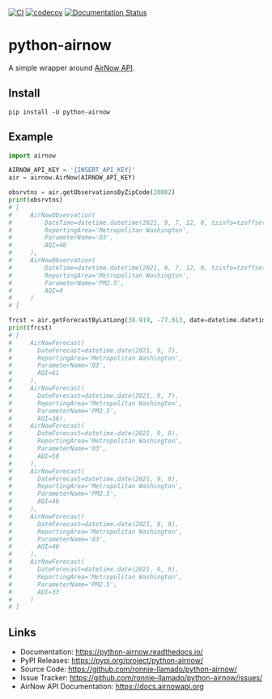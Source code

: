 [![CI](https://github.com/ronnie-llamado/python-airnow/actions/workflows/ci.yml/badge.svg)](https://github.com/ronnie-llamado/python-airnow/actions/workflows/ci.yml)
[![codecov](https://codecov.io/gh/ronnie-llamado/python-airnow/branch/main/graph/badge.svg?token=KJZNDU1Z6Q)](https://codecov.io/gh/ronnie-llamado/python-airnow)
[![Documentation Status](https://readthedocs.org/projects/python-airnow/badge/?version=latest)](https://python-airnow.readthedocs.io/en/latest/?badge=latest)
# python-airnow
A simple wrapper around [AirNow API](https://docs.airnowapi.org/).

## Install

```
pip install -U python-airnow
```

## Example

```python
import airnow

AIRNOW_API_KEY = '{INSERT_API_KEY}'
air = airnow.AirNow(AIRNOW_API_KEY)

obsrvtns = air.getObservationsByZipCode(20002)
print(obsrvtns)
# [
#     AirNowObservation(
#         DateTime=datetime.datetime(2021, 9, 7, 12, 0, tzinfo=tzoffset('EST', -18000)),
#         ReportingArea='Metropolitan Washington',
#         ParameterName='O3',
#         AQI=46
#     ),
#     AirNowObservation(
#         DateTime=datetime.datetime(2021, 9, 7, 12, 0, tzinfo=tzoffset('EST', -18000)),
#         ReportingArea='Metropolitan Washington',
#         ParameterName='PM2.5',
#         AQI=4
#     )
# ]

frcst = air.getForecastByLatLong(38.919, -77.013, date=datetime.datetime(2021,9,7))
print(frcst)
# [
#     AirNowForecast(
#       DateForecast=datetime.date(2021, 9, 7),
#       ReportingArea='Metropolitan Washington',
#       ParameterName='O3',
#       AQI=61
#     ),
#     AirNowForecast(
#       DateForecast=datetime.date(2021, 9, 7),
#       ReportingArea='Metropolitan Washington',
#       ParameterName='PM2.5',
#       AQI=38),
#     AirNowForecast(
#       DateForecast=datetime.date(2021, 9, 8),
#       ReportingArea='Metropolitan Washington',
#       ParameterName='O3',
#       AQI=50
#     ),
#     AirNowForecast(
#       DateForecast=datetime.date(2021, 9, 8),
#       ReportingArea='Metropolitan Washington',
#       ParameterName='PM2.5',
#       AQI=46
#     ),
#     AirNowForecast(
#       DateForecast=datetime.date(2021, 9, 9),
#       ReportingArea='Metropolitan Washington',
#       ParameterName='O3',
#       AQI=46
#     ),
#     AirNowForecast(
#       DateForecast=datetime.date(2021, 9, 9),
#       ReportingArea='Metropolitan Washington',
#       ParameterName='PM2.5',
#       AQI=33
#     )
# ]

```

## Links
- Documentation: https://python-airnow.readthedocs.io/
- PyPI Releases: https://pypi.org/project/python-airnow/
- Source Code: https://github.com/ronnie-llamado/python-airnow/
- Issue Tracker: https://github.com/ronnie-llamado/python-airnow/issues/
- AirNow API Documentation: https://docs.airnowapi.org
